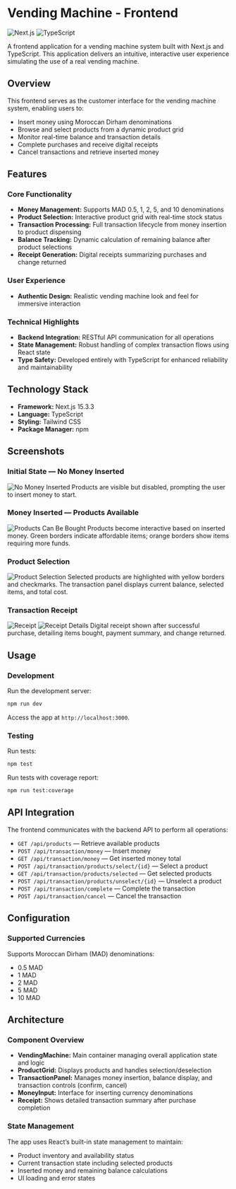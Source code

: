 # Vending Machine - Frontend

![Next.js](https://img.shields.io/badge/Next.js-000000?style=for-the-badge\&logo=next.js\&logoColor=white)
![TypeScript](https://img.shields.io/badge/TypeScript-3178C6?style=for-the-badge\&logo=typescript\&logoColor=white)

A frontend application for a vending machine system built with Next.js and TypeScript. This application delivers an intuitive, interactive user experience simulating the use of a real vending machine.

## Overview

This frontend serves as the customer interface for the vending machine system, enabling users to:

* Insert money using Moroccan Dirham denominations
* Browse and select products from a dynamic product grid
* Monitor real-time balance and transaction details
* Complete purchases and receive digital receipts
* Cancel transactions and retrieve inserted money

## Features

### Core Functionality

* **Money Management:** Supports MAD 0.5, 1, 2, 5, and 10 denominations
* **Product Selection:** Interactive product grid with real-time stock status
* **Transaction Processing:** Full transaction lifecycle from money insertion to product dispensing
* **Balance Tracking:** Dynamic calculation of remaining balance after product selections
* **Receipt Generation:** Digital receipts summarizing purchases and change returned

### User Experience

* **Authentic Design:** Realistic vending machine look and feel for immersive interaction

### Technical Highlights

* **Backend Integration:** RESTful API communication for all operations
* **State Management:** Robust handling of complex transaction flows using React state
* **Type Safety:** Developed entirely with TypeScript for enhanced reliability and maintainability

## Technology Stack

* **Framework:** Next.js 15.3.3
* **Language:** TypeScript
* **Styling:** Tailwind CSS
* **Package Manager:** npm

## Screenshots

### Initial State — No Money Inserted

![No Money Inserted](screenshots/no_money_inserted.png)
Products are visible but disabled, prompting the user to insert money to start.

### Money Inserted — Products Available

![Products Can Be Bought](screenshots/can_be_bought.png)
Products become interactive based on inserted money. Green borders indicate affordable items; orange borders show items requiring more funds.

### Product Selection

![Product Selection](screenshots/select_product.png)
Selected products are highlighted with yellow borders and checkmarks. The transaction panel displays current balance, selected items, and total cost.

### Transaction Receipt

![Receipt](screenshots/receipt.png) ![Receipt Details](screenshots/receipt2.png)
Digital receipt shown after successful purchase, detailing items bought, payment summary, and change returned.

## Usage

### Development

Run the development server:

```bash
npm run dev
```

Access the app at `http://localhost:3000`.

### Testing

Run tests:

```bash
npm test
```

Run tests with coverage report:

```bash
npm run test:coverage
```

## API Integration

The frontend communicates with the backend API to perform all operations:

* `GET /api/products` — Retrieve available products
* `POST /api/transaction/money` — Insert money
* `GET /api/transaction/money` — Get inserted money total
* `POST /api/transaction/products/select/{id}` — Select a product
* `GET /api/transaction/products/selected` — Get selected products
* `POST /api/transaction/products/unselect/{id}` — Unselect a product
* `POST /api/transaction/complete` — Complete the transaction
* `POST /api/transaction/cancel` — Cancel the transaction

## Configuration

### Supported Currencies

Supports Moroccan Dirham (MAD) denominations:

* 0.5 MAD
* 1 MAD
* 2 MAD
* 5 MAD
* 10 MAD

## Architecture

### Component Overview

* **VendingMachine:** Main container managing overall application state and logic
* **ProductGrid:** Displays products and handles selection/deselection
* **TransactionPanel:** Manages money insertion, balance display, and transaction controls (confirm, cancel)
* **MoneyInput:** Interface for inserting currency denominations
* **Receipt:** Shows detailed transaction summary after purchase completion

### State Management

The app uses React’s built-in state management to maintain:

* Product inventory and availability status
* Current transaction state including selected products
* Inserted money and remaining balance calculations
* UI loading and error states